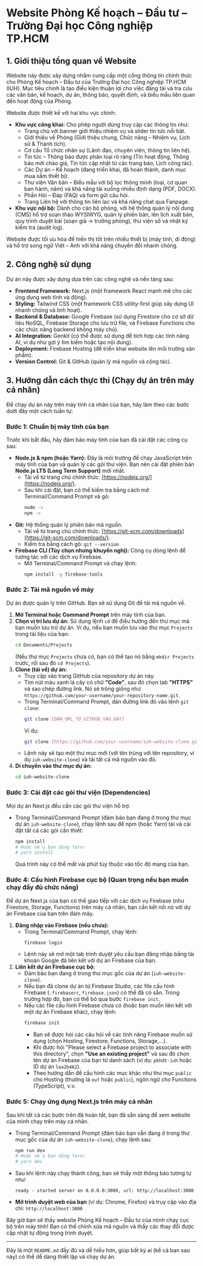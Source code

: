 # Website Phòng Kế hoạch – Đầu tư – Trường Đại học Công nghiệp TP.HCM

## 1. Giới thiệu tổng quan về Website

Website này được xây dựng nhằm cung cấp một cổng thông tin chính thức cho Phòng Kế hoạch – Đầu tư của Trường Đại học Công nghiệp TP.HCM (IUH). Mục tiêu chính là tạo điều kiện thuận lợi cho việc đăng tải và tra cứu các văn bản, kế hoạch, dự án, thông báo, quyết định, và biểu mẫu liên quan đến hoạt động của Phòng.

Website được thiết kế với hai khu vực chính:
* **Khu vực công khai:** Cho phép người dùng truy cập các thông tin như:
    * Trang chủ với banner giới thiệu nhiệm vụ và slider tin tức nổi bật.
    * Giới thiệu về Phòng (Giới thiệu chung, Chức năng – Nhiệm vụ, Lịch sử & Thành tích).
    * Cơ cấu Tổ chức nhân sự (Lãnh đạo, chuyên viên, thông tin liên hệ).
    * Tin tức – Thông báo được phân loại rõ ràng (Tin hoạt động, Thông báo mời chào giá, Tin tức cập nhật từ các trang báo, Lịch công tác).
    * Các Dự án – Kế hoạch (đang triển khai, đã hoàn thành, danh mục mua sắm thiết bị).
    * Thư viện Văn bản – Biểu mẫu với bộ lọc thông minh (loại, cơ quan ban hành, năm) và khả năng tải xuống nhiều định dạng (PDF, DOCX).
    * Phần Hỏi – Đáp (FAQ) và form gửi câu hỏi.
    * Trang Liên hệ với thông tin liên lạc và khả năng chat qua Fanpage.
* **Khu vực nội bộ:** Dành cho cán bộ phòng, với hệ thống quản lý nội dung (CMS) hỗ trợ soạn thảo WYSIWYG, quản lý phiên bản, lên lịch xuất bản, quy trình duyệt bài (soạn giả -> trưởng phòng), thư viện số và nhật ký kiểm tra (audit log).

Website được tối ưu hóa để hiển thị tốt trên nhiều thiết bị (máy tính, di động) và hỗ trợ song ngữ Việt – Anh với khả năng chuyển đổi nhanh chóng.

## 2. Công nghệ sử dụng

Dự án này được xây dựng dựa trên các công nghệ và nền tảng sau:

* **Frontend Framework:** Next.js (một framework React mạnh mẽ cho các ứng dụng web tĩnh và động).
* **Styling:** Tailwind CSS (một framework CSS utility-first giúp xây dựng UI nhanh chóng và linh hoạt).
* **Backend & Database:** Google Firebase (sử dụng Firestore cho cơ sở dữ liệu NoSQL, Firebase Storage cho lưu trữ file, và Firebase Functions cho các chức năng backend không máy chủ).
* **AI Integration:** Genkit (có thể được sử dụng để tích hợp các tính năng AI, ví dụ như gợi ý tìm kiếm hoặc tạo nội dung).
* **Deployment:** Firebase Hosting (để triển khai website lên môi trường sản phẩm).
* **Version Control:** Git & GitHub (quản lý mã nguồn và cộng tác).

## 3. Hướng dẫn cách thực thi (Chạy dự án trên máy cá nhân)

Để chạy dự án này trên máy tính cá nhân của bạn, hãy làm theo các bước dưới đây một cách tuần tự:

### Bước 1: Chuẩn bị máy tính của bạn

Trước khi bắt đầu, hãy đảm bảo máy tính của bạn đã cài đặt các công cụ sau:

* **Node.js & npm (hoặc Yarn):** Đây là môi trường để chạy JavaScript trên máy tính của bạn và quản lý các gói thư viện. Bạn nên cài đặt phiên bản **Node.js LTS (Long Term Support)** mới nhất.
    * Tải về từ trang chủ chính thức: [https://nodejs.org/](https://nodejs.org/).
    * Sau khi cài đặt, bạn có thể kiểm tra bằng cách mở Terminal/Command Prompt và gõ:
        ```bash
        node -v
        npm -v
        ```
* **Git:** Hệ thống quản lý phiên bản mã nguồn.
    * Tải về từ trang chủ chính thức: [https://git-scm.com/downloads](https://git-scm.com/downloads/).
    * Kiểm tra bằng cách gõ: `git --version`
* **Firebase CLI (Tùy chọn nhưng khuyến nghị):** Công cụ dòng lệnh để tương tác với các dịch vụ Firebase.
    * Mở Terminal/Command Prompt và chạy lệnh:
        ```bash
        npm install -g firebase-tools
        ```

### Bước 2: Tải mã nguồn về máy

Dự án được quản lý trên GitHub. Bạn sẽ sử dụng Git để tải mã nguồn về.

1.  **Mở Terminal hoặc Command Prompt** trên máy tính của bạn.
2.  **Chọn vị trí lưu dự án:** Sử dụng lệnh `cd` để điều hướng đến thư mục mà bạn muốn lưu trữ dự án. Ví dụ, nếu bạn muốn lưu vào thư mục `Projects` trong tài liệu của bạn:
    ```bash
    cd Documents/Projects
    ```
    (Nếu thư mục `Projects` chưa có, bạn có thể tạo nó bằng `mkdir Projects` trước, rồi sau đó `cd Projects`).
3.  **Clone (tải về) dự án:**
    * Truy cập vào trang GitHub của repository dự án này.
    * Tìm nút màu xanh lá cây có chữ **"Code"**, sau đó chọn tab **"HTTPS"** và sao chép đường link. Nó sẽ trông giống như `https://github.com/your-username/your-repository-name.git`.
    * Trong Terminal/Command Prompt, dán đường link đó vào lệnh `git clone`:
        ```bash
        git clone [DÁN_URL_TỪ_GITHUB_VÀO_ĐÂY]
        ```
        Ví dụ:
        ```bash
        git clone [https://github.com/your-username/iuh-website-clone.git](https://github.com/your-username/iuh-website-clone.git)
        ```
    * Lệnh này sẽ tạo một thư mục mới (với tên trùng với tên repository, ví dụ `iuh-website-clone`) và tải tất cả mã nguồn vào đó.
4.  **Di chuyển vào thư mục dự án:**
    ```bash
    cd iuh-website-clone
    ```

### Bước 3: Cài đặt các gói thư viện (Dependencies)

Mọi dự án Next.js đều cần các gói thư viện hỗ trợ.

* Trong Terminal/Command Prompt (đảm bảo bạn đang ở trong thư mục dự án `iuh-website-clone`), chạy lệnh sau để npm (hoặc Yarn) tải và cài đặt tất cả các gói cần thiết:
    ```bash
    npm install
    # Hoặc nếu bạn dùng Yarn:
    # yarn install
    ```
    Quá trình này có thể mất vài phút tùy thuộc vào tốc độ mạng của bạn.

### Bước 4: Cấu hình Firebase cục bộ (Quan trọng nếu bạn muốn chạy đầy đủ chức năng)

Để dự án Next.js của bạn có thể giao tiếp với các dịch vụ Firebase (như Firestore, Storage, Functions) trên máy cá nhân, bạn cần kết nối nó với dự án Firebase của bạn trên đám mây.

1.  **Đăng nhập vào Firebase (nếu chưa):**
    * Trong Terminal/Command Prompt, chạy lệnh:
        ```bash
        firebase login
        ```
    * Lệnh này sẽ mở một tab trình duyệt yêu cầu bạn đăng nhập bằng tài khoản Google đã liên kết với dự án Firebase của bạn.
2.  **Liên kết dự án Firebase cục bộ:**
    * Đảm bảo bạn đang ở trong thư mục gốc của dự án (`iuh-website-clone`).
    * Nếu bạn đã clone dự án từ Firebase Studio, các file cấu hình Firebase (`.firebaserc`, `firebase.json`) có thể đã có sẵn. Trong trường hợp đó, bạn có thể bỏ qua bước `firebase init`.
    * Nếu các file cấu hình Firebase chưa có (hoặc bạn muốn liên kết với một dự án Firebase khác), chạy lệnh:
        ```bash
        firebase init
        ```
        * Bạn sẽ được hỏi các câu hỏi về các tính năng Firebase muốn sử dụng (chọn Hosting, Firestore, Functions, Storage,...).
        * Khi được hỏi "Please select a Firebase project to associate with this directory", chọn **"Use an existing project"** và sau đó chọn tên dự án Firebase của bạn từ danh sách (ví dụ: `pkhdt-iuh` hoặc ID dự án `lea2b462`).
        * Theo hướng dẫn để cấu hình các mục khác như thư mục `public` cho Hosting (thường là `out` hoặc `public`), ngôn ngữ cho Functions (TypeScript), v.v.

### Bước 5: Chạy ứng dụng Next.js trên máy cá nhân

Sau khi tất cả các bước trên đã hoàn tất, bạn đã sẵn sàng để xem website của mình chạy trên máy cá nhân.

* Trong Terminal/Command Prompt (đảm bảo bạn vẫn đang ở trong thư mục gốc của dự án `iuh-website-clone`), chạy lệnh sau:
    ```bash
    npm run dev
    # Hoặc nếu bạn dùng Yarn:
    # yarn dev
    ```
* Sau khi lệnh này chạy thành công, bạn sẽ thấy một thông báo tương tự như:
    ```
    ready - started server on 0.0.0.0:3000, url: http://localhost:3000
    ```
* **Mở trình duyệt web của bạn** (ví dụ: Chrome, Firefox) và truy cập vào địa chỉ:
    `http://localhost:3000`

Bây giờ bạn sẽ thấy website Phòng Kế hoạch – Đầu tư của mình chạy cục bộ trên máy tính! Bạn có thể chỉnh sửa mã nguồn và thấy các thay đổi được cập nhật tự động trong trình duyệt.

---
Đây là một `README.md` đầy đủ và dễ hiểu hơn, giúp bất kỳ ai (kể cả bạn sau này) có thể dễ dàng thiết lập và chạy dự án.